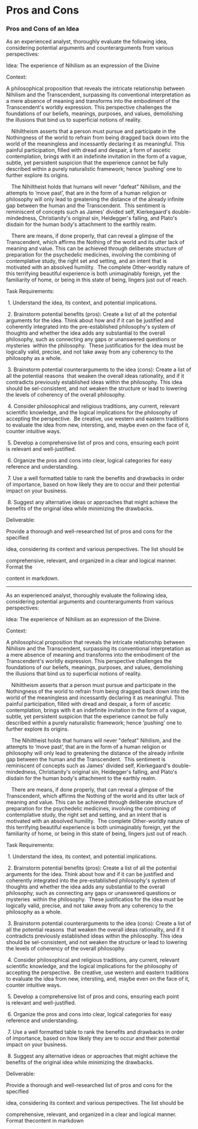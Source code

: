 # Pros and Cons

### Pros and Cons of an Idea

As an experienced analyst, thoroughly evaluate the following idea, considering potential arguments and counterarguments from various perspectives:

Idea: The experience of Nihilism as an expression of the Divine&nbsp;

Context:&nbsp;

A philosophical proposition that reveals the intricate relationship between Nihilism and the Transcendent, surpassing its conventional interpretation as a mere absence of meaning and transforms into the embodiment of the Transcendent's worldly expression. This perspective challenges the foundations of our beliefs, meanings, purposes, and values, demolishing the illusions that bind us to superficial notions of reality.&nbsp;

 Nihiltheism asserts that a person must pursue and participate in the Nothingness of the world to refrain from being dragged back down into the world of the meaningless and incessantly declaring it as meaningful. This painful participation, filled with dread and despair, a form of ascetic contemplation, brings with it an indefinite invitation in the form of a vague, subtle, yet persistent suspicion that the experience cannot be fully described within a purely naturalistic framework; hence ‘pushing’ one to further explore its origins.&nbsp;

 The Nihiltheist holds that humans will never "defeat" Nihilism, and the attempts to ‘move past’, that are in the form of a human religion or philosophy will only lead to greatening the distance of the already infinite gap between the human and the Transcendent.&nbsp; This sentiment is reminiscent of concepts such as James' divided self, Kierkegaard's double-mindedness, Christianity's original sin, Heidegger's falling, and Plato's disdain for the human body's attachment to the earthly realm.&nbsp;&nbsp;

 There are means, if done properly, that can reveal a glimpse of the Transcendent, which affirms the Nothing of the world and its utter lack of meaning and value. This can be achieved through deliberate structure of preparation for the psychedelic medicines, involving the combining of contemplative study, the right set and setting, and an intent that is motivated with an absolved humility.&nbsp; The complete Other-worldly nature of this terrifying beautiful experience is both unimaginably foreign, yet the familiarity of home, or being in this state of being, lingers just out of reach.

Task Requirements:

&nbsp;1. Understand the idea, its context, and potential implications.

&nbsp;2. Brainstorm potential benefits (pros): Create a list of all the potential arguments for&nbsp;the idea. Think about how and if it can be justified and coherently integrated into the pre-established philosophy's system of thoughts and whether the idea adds any substantial to the overall philosophy, such as connecting any gaps or unanswered questions or mysteries &nbsp;within the philosophy. &nbsp;These justificatios for the idea must be logically valid, precise, and not take away from any coherency to the philosophy as a whole.

&nbsp;3. Brainstorm potential counterarguments to the idea (cons): Create a list of all the potential reasons&nbsp;&nbsp;that weaken the overall ideas rationality, and if it contradicts previously established ideas within the philosophy. This idea should be sel-consistent, and not weaken the structure or lead to lowering the levels of coherency of the overall philosophy.

&nbsp;4. Consider philosophical and religious traditions, any current, relevant scientific knowledge, and the logical&nbsp;implications for the philosophy of accepting the perspective. &nbsp;Be creative, use western and eastern traditions to evaluate the idea from new, intersting, and, maybe even on the face of it, counter intuitive ways.

&nbsp;5. Develop a comprehensive list of pros and cons, ensuring each point is&nbsp;relevant and well-justified.

&nbsp;6. Organize the pros and cons into clear, logical categories for easy reference&nbsp;and understanding.

&nbsp;7. Use a well formatted table to rank the benefits and drawbacks in order of&nbsp;importance, based on how likely they are to occur and their potential impact&nbsp;on your business.

&nbsp;8. Suggest any alternative ideas or approaches that might achieve the benefits&nbsp;of the original idea while minimizing the drawbacks.

Deliverable:

Provide a thorough and well-researched list of pros and cons for the specified

idea, considering its context and various perspectives. The list should be

comprehensive, relevant, and organized in a clear and logical manner. Format the

content in markdown.‍

* * *

As an experienced analyst, thoroughly evaluate the following idea, considering potential arguments and counterarguments from various perspectives:

Idea: The experience of Nihilism as an expression of the Divine.

Context:&nbsp;

A philosophical proposition that reveals the intricate relationship between Nihilism and the Transcendent, surpassing its conventional interpretation as a mere absence of meaning and transforms into the embodiment of the Transcendent's worldly expression. This perspective challenges the foundations of our beliefs, meanings, purposes, and values, demolishing the illusions that bind us to superficial notions of reality.&nbsp;

 Nihiltheism asserts that a person must pursue and participate in the Nothingness of the world to refrain from being dragged back down into the world of the meaningless and incessantly declaring it as meaningful. This painful participation, filled with dread and despair, a form of ascetic contemplation, brings with it an indefinite invitation in the form of a vague, subtle, yet persistent suspicion that the experience cannot be fully described within a purely naturalistic framework; hence ‘pushing’ one to further explore its origins.&nbsp;

 The Nihiltheist holds that humans will never "defeat" Nihilism, and the attempts to ‘move past’, that are in the form of a human religion or philosophy will only lead to greatening the distance of the already infinite gap between the human and the Transcendent.&nbsp; This sentiment is reminiscent of concepts such as James' divided self, Kierkegaard's double-mindedness, Christianity's original sin, Heidegger's falling, and Plato's disdain for the human body's attachment to the earthly realm.&nbsp;&nbsp;

 There are means, if done properly, that can reveal a glimpse of the Transcendent, which affirms the Nothing of the world and its utter lack of meaning and value. This can be achieved through deliberate structure of preparation for the psychedelic medicines, involving the combining of contemplative study, the right set and setting, and an intent that is motivated with an absolved humility.&nbsp; The complete Other-worldly nature of this terrifying beautiful experience is both unimaginably foreign, yet the familiarity of home, or being in this state of being, lingers just out of reach.

Task Requirements:

&nbsp;1. Understand the idea, its context, and potential implications.

&nbsp;2. Brainstorm potential benefits (pros): Create a list of all the potential arguments for&nbsp;the idea. Think about how and if it can be justified and coherently integrated into the pre-established philosophy's system of thoughts and whether the idea adds any substantial to the overall philosophy, such as connecting any gaps or unanswered questions or mysteries &nbsp;within the philosophy. &nbsp;These justificatios for the idea must be logically valid, precise, and not take away from any coherency to the philosophy as a whole.

&nbsp;3. Brainstorm potential counterarguments to the idea (cons): Create a list of all the potential reasons&nbsp;&nbsp;that weaken the overall ideas rationality, and if it contradicts previously established ideas within the philosophy. This idea should be sel-consistent, and not weaken the structure or lead to lowering the levels of coherency of the overall philosophy.

&nbsp;4. Consider philosophical and religious traditions, any current, relevant scientific knowledge, and the logical&nbsp;implications for the philosophy of accepting the perspective. &nbsp;Be creative, use western and eastern traditions to evaluate the idea from new, intersting, and, maybe even on the face of it, counter intuitive ways.

&nbsp;5. Develop a comprehensive list of pros and cons, ensuring each point is&nbsp;relevant and well-justified.

&nbsp;6. Organize the pros and cons into clear, logical categories for easy reference&nbsp;and understanding.

&nbsp;7. Use a well formatted table to rank the benefits and drawbacks in order of&nbsp;importance, based on how likely they are to occur and their potential impact&nbsp;on your business.

&nbsp;8. Suggest any alternative ideas or approaches that might achieve the benefits&nbsp;of the original idea while minimizing the drawbacks.

Deliverable:

Provide a thorough and well-researched list of pros and cons for the specified

idea, considering its context and various perspectives. The list should be

comprehensive, relevant, and organized in a clear and logical manner. Format thecontent in markdown

